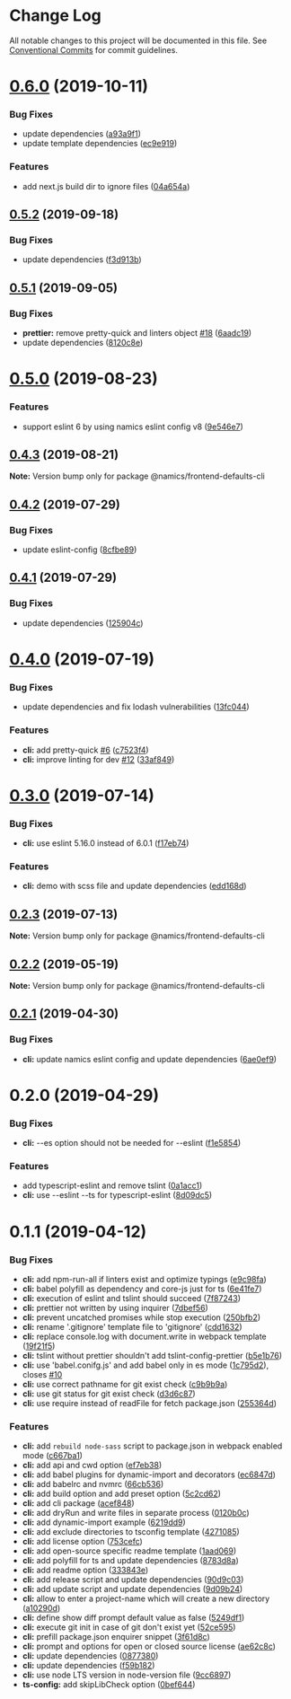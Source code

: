 # Change Log

All notable changes to this project will be documented in this file.
See [Conventional Commits](https://conventionalcommits.org) for commit guidelines.

# [0.6.0](https://github.com/namics/frontend-defaults/compare/@namics/frontend-defaults-cli@0.5.2...@namics/frontend-defaults-cli@0.6.0) (2019-10-11)


### Bug Fixes

* update dependencies ([a93a9f1](https://github.com/namics/frontend-defaults/commit/a93a9f15adf85b7c949bc47040a67e190eedd77e))
* update template dependencies ([ec9e919](https://github.com/namics/frontend-defaults/commit/ec9e919b7efbe0330e00a6af596af2247a8a61e6))


### Features

* add next.js build dir to ignore files ([04a654a](https://github.com/namics/frontend-defaults/commit/04a654aa98752f55f7097b00e808641539d7ea66))





## [0.5.2](https://github.com/namics/frontend-defaults/compare/@namics/frontend-defaults-cli@0.5.1...@namics/frontend-defaults-cli@0.5.2) (2019-09-18)


### Bug Fixes

* update dependencies ([f3d913b](https://github.com/namics/frontend-defaults/commit/f3d913b))





## [0.5.1](https://github.com/namics/frontend-defaults/compare/@namics/frontend-defaults-cli@0.5.0...@namics/frontend-defaults-cli@0.5.1) (2019-09-05)


### Bug Fixes

* **prettier:** remove pretty-quick and linters object [#18](https://github.com/namics/frontend-defaults/issues/18) ([6aadc19](https://github.com/namics/frontend-defaults/commit/6aadc19))
* update dependencies ([8120c8e](https://github.com/namics/frontend-defaults/commit/8120c8e))





# [0.5.0](https://github.com/namics/frontend-defaults/compare/@namics/frontend-defaults-cli@0.4.3...@namics/frontend-defaults-cli@0.5.0) (2019-08-23)


### Features

* support eslint 6 by using namics eslint config v8 ([9e546e7](https://github.com/namics/frontend-defaults/commit/9e546e7))





## [0.4.3](https://github.com/namics/frontend-defaults/compare/@namics/frontend-defaults-cli@0.4.2...@namics/frontend-defaults-cli@0.4.3) (2019-08-21)

**Note:** Version bump only for package @namics/frontend-defaults-cli





## [0.4.2](https://github.com/namics/frontend-defaults/compare/@namics/frontend-defaults-cli@0.4.1...@namics/frontend-defaults-cli@0.4.2) (2019-07-29)


### Bug Fixes

* update eslint-config ([8cfbe89](https://github.com/namics/frontend-defaults/commit/8cfbe89))





## [0.4.1](https://github.com/namics/frontend-defaults/compare/@namics/frontend-defaults-cli@0.4.0...@namics/frontend-defaults-cli@0.4.1) (2019-07-29)


### Bug Fixes

* update dependencies ([125904c](https://github.com/namics/frontend-defaults/commit/125904c))





# [0.4.0](https://github.com/namics/frontend-defaults/compare/@namics/frontend-defaults-cli@0.3.0...@namics/frontend-defaults-cli@0.4.0) (2019-07-19)


### Bug Fixes

* update dependencies and fix lodash vulnerabilities ([13fc044](https://github.com/namics/frontend-defaults/commit/13fc044))


### Features

* **cli:** add pretty-quick [#6](https://github.com/namics/frontend-defaults/issues/6) ([c7523f4](https://github.com/namics/frontend-defaults/commit/c7523f4))
* **cli:** improve linting for dev [#12](https://github.com/namics/frontend-defaults/issues/12) ([33af849](https://github.com/namics/frontend-defaults/commit/33af849))





# [0.3.0](https://github.com/namics/frontend-defaults/compare/@namics/frontend-defaults-cli@0.2.3...@namics/frontend-defaults-cli@0.3.0) (2019-07-14)


### Bug Fixes

* **cli:** use eslint 5.16.0 instead of 6.0.1 ([f17eb74](https://github.com/namics/frontend-defaults/commit/f17eb74))


### Features

* **cli:** demo with scss file and update dependencies ([edd168d](https://github.com/namics/frontend-defaults/commit/edd168d))





## [0.2.3](https://github.com/namics/frontend-defaults/compare/@namics/frontend-defaults-cli@0.2.2...@namics/frontend-defaults-cli@0.2.3) (2019-07-13)

**Note:** Version bump only for package @namics/frontend-defaults-cli





## [0.2.2](https://github.com/namics/frontend-defaults/compare/@namics/frontend-defaults-cli@0.2.1...@namics/frontend-defaults-cli@0.2.2) (2019-05-19)

**Note:** Version bump only for package @namics/frontend-defaults-cli





## [0.2.1](https://github.com/namics/frontend-defaults/compare/@namics/frontend-defaults-cli@0.2.0...@namics/frontend-defaults-cli@0.2.1) (2019-04-30)


### Bug Fixes

* **cli:** update namics eslint config and update dependencies ([6ae0ef9](https://github.com/namics/frontend-defaults/commit/6ae0ef9))





# 0.2.0 (2019-04-29)


### Bug Fixes

* **cli:** --es option should not be needed for --eslint ([f1e5854](https://github.com/namics/frontend-defaults/commit/f1e5854))


### Features

* add typescript-eslint and remove tslint ([0a1acc1](https://github.com/namics/frontend-defaults/commit/0a1acc1))
* **cli:** use --eslint --ts for typescript-eslint ([8d09dc5](https://github.com/namics/frontend-defaults/commit/8d09dc5))



# 0.1.1 (2019-04-12)


### Bug Fixes

* **cli:** add npm-run-all if linters exist and optimize typings ([e9c98fa](https://github.com/namics/frontend-defaults/commit/e9c98fa))
* **cli:** babel polyfill as dependency and core-js just for ts ([6e41fe7](https://github.com/namics/frontend-defaults/commit/6e41fe7))
* **cli:** execution of eslint and tslint should succeed ([7f87243](https://github.com/namics/frontend-defaults/commit/7f87243))
* **cli:** prettier not written by using inquirer ([7dbef56](https://github.com/namics/frontend-defaults/commit/7dbef56))
* **cli:** prevent uncatched promises while stop execution ([250bfb2](https://github.com/namics/frontend-defaults/commit/250bfb2))
* **cli:** rename '.gitignore' template file to 'gitignore' ([cdd1632](https://github.com/namics/frontend-defaults/commit/cdd1632))
* **cli:** replace console.log with document.write in webpack template ([19f21f5](https://github.com/namics/frontend-defaults/commit/19f21f5))
* **cli:** tslint without prettier shouldn't add tslint-config-prettier ([b5e1b76](https://github.com/namics/frontend-defaults/commit/b5e1b76))
* **cli:** use 'babel.conifg.js' and add babel only in es mode ([1c795d2](https://github.com/namics/frontend-defaults/commit/1c795d2)), closes [#10](https://github.com/namics/frontend-defaults/issues/10)
* **cli:** use correct pathname for git exist check ([c9b9b9a](https://github.com/namics/frontend-defaults/commit/c9b9b9a))
* **cli:** use git status for git exist check ([d3d6c87](https://github.com/namics/frontend-defaults/commit/d3d6c87))
* **cli:** use require instead of readFile for fetch package.json ([255364d](https://github.com/namics/frontend-defaults/commit/255364d))


### Features

* **cli:** add `rebuild node-sass` script to package.json in webpack enabled mode ([c667ba1](https://github.com/namics/frontend-defaults/commit/c667ba1))
* **cli:** add api and cwd option ([ef7eb38](https://github.com/namics/frontend-defaults/commit/ef7eb38))
* **cli:** add babel plugins for dynamic-import and decorators ([ec6847d](https://github.com/namics/frontend-defaults/commit/ec6847d))
* **cli:** add babelrc and nvmrc ([66cb536](https://github.com/namics/frontend-defaults/commit/66cb536))
* **cli:** add build option and add preset option ([5c2cd62](https://github.com/namics/frontend-defaults/commit/5c2cd62))
* **cli:** add cli package ([acef848](https://github.com/namics/frontend-defaults/commit/acef848))
* **cli:** add dryRun and write files in separate process ([0120b0c](https://github.com/namics/frontend-defaults/commit/0120b0c))
* **cli:** add dynamic-import example ([6219dd9](https://github.com/namics/frontend-defaults/commit/6219dd9))
* **cli:** add exclude directories to tsconfig template ([4271085](https://github.com/namics/frontend-defaults/commit/4271085))
* **cli:** add license option ([753cefc](https://github.com/namics/frontend-defaults/commit/753cefc))
* **cli:** add open-source specific readme template ([1aad069](https://github.com/namics/frontend-defaults/commit/1aad069))
* **cli:** add polyfill for ts and update dependencies ([8783d8a](https://github.com/namics/frontend-defaults/commit/8783d8a))
* **cli:** add readme option ([333843e](https://github.com/namics/frontend-defaults/commit/333843e))
* **cli:** add release script and update dependencies ([90d9c03](https://github.com/namics/frontend-defaults/commit/90d9c03))
* **cli:** add update script and update dependencies ([9d09b24](https://github.com/namics/frontend-defaults/commit/9d09b24))
* **cli:** allow to enter a project-name which will create a new directory ([a10290d](https://github.com/namics/frontend-defaults/commit/a10290d))
* **cli:** define show diff prompt default value as false ([5249df1](https://github.com/namics/frontend-defaults/commit/5249df1))
* **cli:** execute git init in case of git don't exist yet ([52ce595](https://github.com/namics/frontend-defaults/commit/52ce595))
* **cli:** prefill package.json enquirer snippet ([3f61d8c](https://github.com/namics/frontend-defaults/commit/3f61d8c))
* **cli:** prompt and options for open or closed source license ([ae62c8c](https://github.com/namics/frontend-defaults/commit/ae62c8c))
* **cli:** update dependencies ([0877380](https://github.com/namics/frontend-defaults/commit/0877380))
* **cli:** update dependencies ([f59b182](https://github.com/namics/frontend-defaults/commit/f59b182))
* **cli:** use node LTS version in node-version file ([9cc6897](https://github.com/namics/frontend-defaults/commit/9cc6897))
* **ts-config:** add skipLibCheck option ([0bef644](https://github.com/namics/frontend-defaults/commit/0bef644))
